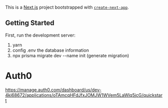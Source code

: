 This is a [Next.js](https://nextjs.org/) project bootstrapped with [`create-next-app`](https://github.com/vercel/next.js/tree/canary/packages/create-next-app).

## Getting Started

First, run the development server:

1. yarn
2. config .env the database information
3. npx prisma migrate dev --name init (generate migration)

# Auth0

https://manage.auth0.com/dashboard/us/dev-4ki68672/applications/oTAmcqHFdJfxJOMJW1WVem5LaWIq5jcG/quickstart
